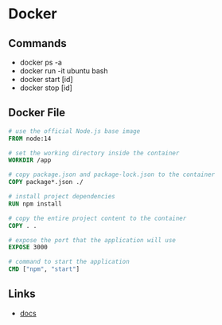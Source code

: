 # Docker

## Commands

- docker ps -a
- docker run -it ubuntu bash
- docker start [id]
- docker stop [id]

## Docker File

```Dockerfile
# use the official Node.js base image
FROM node:14

# set the working directory inside the container
WORKDIR /app

# copy package.json and package-lock.json to the container
COPY package*.json ./

# install project dependencies
RUN npm install

# copy the entire project content to the container
COPY . .

# expose the port that the application will use
EXPOSE 3000

# command to start the application
CMD ["npm", "start"]
```

## Links

- [docs](https://www.docker.com/)
